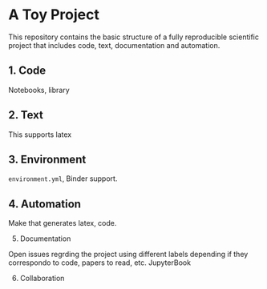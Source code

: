 # A Toy Project 

This repository contains the basic structure of a fully reproducible scientific project that includes code, text, documentation and automation. 

## 1. Code 

Notebooks, library

## 2. Text 

This supports latex 


## 3. Environment

`environment.yml`, Binder support. 

## 4. Automation

Make that generates latex, code.

5. Documentation

Open issues regrding the project using different labels depending if they correspondo to code, papers to read, etc. 
JupyterBook 

6. Collaboration
